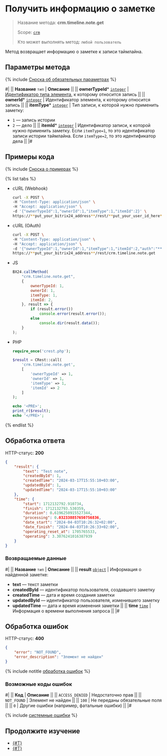 # Получить информацию о заметке

> Название метода: **crm.timeline.note.get**
>
> Scope: [`crm`](../../../scopes/permissions.md)
>
> Кто может выполнять метод: `любой пользователь`

Метод возвращает информацию о заметке к записи таймлайна.

## Параметры метода

{% include [Сноска об обязательных параметрах](../../../../_includes/required.md) %}

#|
|| **Название**
`тип` | **Описание** ||
|| **ownerTypeId***
[`integer`](../../../data-types.md) | [Идентификатор типа элемента](../../data-types.md), к которому относится запись ||
|| **ownerId***
[`integer`](../../../data-types.md) | Идентификатор элемента, к которому относится запись ||
|| **itemType***
[`integer`](../../../data-types.md) | Тип записи, к которой нужно применить заметку: 

- `1` — запись истории
- `2` — дело ||
|| **itemId***
[`integer`](../../../data-types.md) | Идентификатор записи, к которой нужно применить заметку. Если `itemType=1`, то это идентификатор записи истории таймлайна. Если `itemType=2`, то это идентификатор дела ||
|#

## Примеры кода

{% include [Сноска о примерах](../../../../_includes/examples.md) %}

{% list tabs %}

- cURL (Webhook)

    ```bash
    curl -X POST \
    -H "Content-Type: application/json" \
    -H "Accept: application/json" \
    -d '{"ownerTypeId":1,"ownerId":1,"itemType":1,"itemId":2}' \
    https://**put_your_bitrix24_address**/rest/**put_your_user_id_here**/**put_your_webhook_here**/crm.timeline.note.get
    ```

- cURL (OAuth)

    ```bash
    curl -X POST \
    -H "Content-Type: application/json" \
    -H "Accept: application/json" \
    -d '{"ownerTypeId":1,"ownerId":1,"itemType":1,"itemId":2,"auth":"**put_access_token_here**"}' \
    https://**put_your_bitrix24_address**/rest/crm.timeline.note.get
    ```

- JS

    ```js
    BX24.callMethod(
        "crm.timeline.note.get",
        {
            ownerTypeId: 1,
            ownerId: 1,
            itemType: 1,
            itemId: 2,
        }, result => {
            if (result.error())
                console.error(result.error());
            else
                console.dir(result.data());
        }
    );
    ```

- PHP

    ```php
    require_once('crest.php');

    $result = CRest::call(
        'crm.timeline.note.get',
        [
            'ownerTypeId' => 1,
            'ownerId' => 1,
            'itemType' => 1,
            'itemId' => 2
        ]
    );

    echo '<PRE>';
    print_r($result);
    echo '</PRE>';
    ```
{% endlist %}

## Обработка ответа

HTTP-статус: **200**

```json
{
    "result": {
        "text": "Test note",
        "createdById": 1,
        "createdTime": "2024-03-17T15:55:10+03:00",
        "updatedById": 1,
        "updatedTime": "2024-03-17T15:55:10+03:00"
    },
    "time": {
        "start": 1712132792.910734,
        "finish": 1712132793.530359,
        "duration": 0.6196250915527344,
        "processing": 0.032338857650756836,
        "date_start": "2024-04-03T10:26:32+02:00",
        "date_finish": "2024-04-03T10:26:33+02:00",
        "operating_reset_at": 1705765533,
        "operating": 3.3076241016387939
    }
}
```

### Возвращаемые данные

#|
|| **Название**
`тип` | **Описание** ||
|| **result**
[`object`](../../../data-types.md) | Информация о найденной заметке:

- **text** — текст заметки
- **createdById** — идентификатор пользователя, создавшего заметку
- **createdTime** — дата и время создания заметки
- **updatedById** — идентификатор пользователя, изменившего заметку
- **updatedTime** — дата и время изменения заметки ||
|| **time**
[`time`](../../../data-types.md) | Информация о времени выполнения запроса ||
|#

## Обработка ошибок

HTTP-статус: **400**

```json
{
    "error": "NOT_FOUND",
    "error_description": "Элемент не найден"
}
```

{% include notitle [обработка ошибок](../../../../_includes/error-info.md) %}

### Возможные коды ошибок

#|
|| **Код** | **Описание** ||
|| `ACCESS_DENIED` | Недостаточно прав ||
|| `NOT_FOUND` | Элемент не найден ||
|| `100` | Не переданы обязательные поля ||
|| `0` | Другие ошибки (например, фатальные ошибки) ||
|#

{% include [системные ошибки](../../../../_includes/system-errors.md) %}

## Продолжите изучение

- [{#T}](./crm-timeline-note-delete.md)
- [{#T}](./crm-timeline-note-save.md)